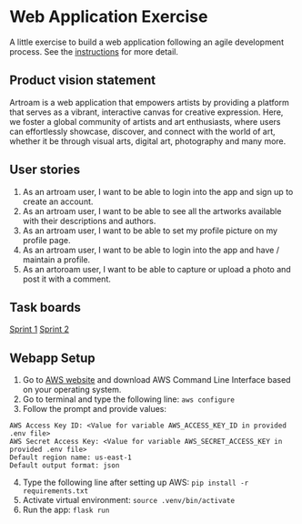 # Web Application Exercise

A little exercise to build a web application following an agile development process. See the [instructions](instructions.md) for more detail.

## Product vision statement

Artroam is a web application that empowers artists by providing a platform that serves as a vibrant, interactive canvas for creative expression. Here, we foster a global community of artists and art enthusiasts, where users can effortlessly showcase, discover, and connect with the world of art, whether it be through visual arts, digital art, photography and many more.

## User stories

1. As an artroam user, I want to be able to login into the app and sign up to create an account.
2. As an artroam user, I want to be able to see all the artworks available with their descriptions and authors.
3. As an artroam user, I want to be able to set my profile picture on my profile page. 
4. As an artroam user, I want to be able to login into the app and have / maintain a profile.
5. As an artoroam user, I want to be able to capture or upload a photo and post it with a comment.

## Task boards

[Sprint 1](https://github.com/orgs/software-students-fall2023/projects/3)
[Sprint 2](https://github.com/orgs/software-students-fall2023/projects/31)

## Webapp Setup
1. Go to [AWS website](https://aws.amazon.com/cli/) and download AWS Command Line Interface based on your operating system.
2. Go to terminal and type the following line:
`aws configure`
3. Follow the prompt and provide values: 
```
AWS Access Key ID: <Value for variable AWS_ACCESS_KEY_ID in provided .env file>
AWS Secret Access Key: <Value for variable AWS_SECRET_ACCESS_KEY in provided .env file>
Default region name: us-east-1
Default output format: json
```
4. Type the following line after setting up AWS:
`pip install -r requirements.txt`
5. Activate virtual environment:
`source .venv/bin/activate`
6. Run the app:
`flask run`
